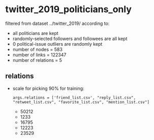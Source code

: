 # twitter_2019_politicians_only
filtered from dataset ../twitter_2019/ according to:
- all politicians are kept
- randomly-selected followers and followees are all kept
- 0 political-issue outliers are randomly kept
- number of nodes = 583
- number of links = 122347
- number of relations = 5

## relations
- scale for picking 90% for training:
    ```shell
    args.relations = ['friend_list.csv', "reply_list.csv", "retweet_list.csv", "favorite_list.csv", "mention_list.csv"]
    ```
    - 50212
    - 1233
    - 16795
    - 12223
    - 23529